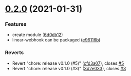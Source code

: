 # [0.2.0](https://github.com/korosuke613/linear-webhook/compare/v0.0.1...v0.2.0) (2021-01-31)


### Features

* create module ([6d0db12](https://github.com/korosuke613/linear-webhook/commit/6d0db12561c8a68126d5cbdbe1fd300471150351))
* linear-webhook can be packaged ([e96116b](https://github.com/korosuke613/linear-webhook/commit/e96116b0500acd7b0e2e00d027393c409e663760))


### Reverts

* Revert "chore: release v0.1.0 (#5)" ([cfd3a07](https://github.com/korosuke613/linear-webhook/commit/cfd3a07ba409c4371c7ef18bf2b39463f7dbd595)), closes [#5](https://github.com/korosuke613/linear-webhook/issues/5)
* Revert "chore: release v0.1.0 (#3)" ([3d2e033](https://github.com/korosuke613/linear-webhook/commit/3d2e0336bd35ea5228be3b46e5181452780edabb)), closes [#3](https://github.com/korosuke613/linear-webhook/issues/3)



